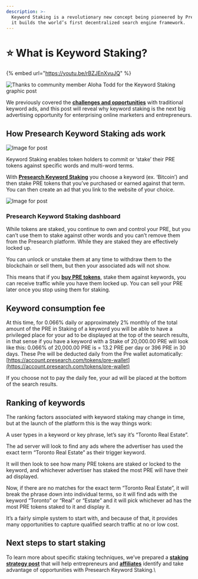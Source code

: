 ```yaml
---
description: >-
  Keyword Staking is a revolutionary new concept being pioneered by Presearch as
  it builds the world’s first decentralized search engine framework.
---
```


# ⭐ What is Keyword Staking?

{% embed url="https://youtu.be/rBZJEnXvuJQ" %}



![Thanks to community member Aloha Todd for the Keyword Staking graphic post](https://miro.medium.com/max/3600/1\*LXFD2CMkSxjFgtVxuVLvOw.png)

&#x20;We previously covered the [**challenges and opportunities**](https://medium.com/@presearch/keyword-advertising-a-100-billion-dollar-opportunity-380739dc422f) with traditional keyword ads, and this post will reveal why keyword staking is the next big advertising opportunity for enterprising online marketers and entrepreneurs.

## **How Presearch Keyword Staking ads work** <a href="#id-8f2d" id="id-8f2d"></a>

![Image for post](https://miro.medium.com/max/4000/1\*KQvJhLFWAtmyr1wwKC0\_EQ.png)

&#x20;Keyword Staking enables token holders to commit or ‘stake’ their PRE tokens against specific words and multi-word terms.

With [**Presearch Keyword Staking**](https://keywords.presearch.com/dashboard) you choose a keyword (ex. ‘Bitcoin’) and then stake PRE tokens that you’ve purchased or earned against that term. You can then create an ad that you link to the website of your choice.

![Image for post](https://miro.medium.com/max/6720/1\*qH3J9efW8y4Ho7008AxqiQ.png)

### Presearch Keyword Staking dashboard

&#x20;While tokens are staked, you continue to own and control your PRE, but you can’t use them to stake against other words and you can’t remove them from the Presearch platform. While they are staked they are effectively locked up.

You can unlock or unstake them at any time to withdraw them to the blockchain or sell them, but then your associated ads will not show.

This means that if you [**buy PRE tokens**](https://marketplace.presearch.org/), stake them against keywords, you can receive traffic while you have them locked up. You can sell your PRE later once you stop using them for staking.

## Keyword consumption fee <a href="#b7a3" id="b7a3"></a>

&#x20;At this time, for 0.066% daily or approximately 2% monthly of the total amount of the PRE in Staking of a keyword you will be able to have a privileged place for your ad to be displayed at the top of the search results, in that sense if you have a keyword with a Stake of 20,000.00 PRE will look like this: 0.066% of 20,000.00 PRE is = 13.2 PRE per day or 396 PRE in 30 days. These Pre will be deducted daily from the Pre wallet automatically: [https://account.presearch.com/tokens/pre-wallet](https://account.presearch.com/tokens/pre-wallet)

If you choose not to pay the daily fee, your ad will be placed at the bottom of the search results.

## **Ranking of keywords** <a href="#b7a3" id="b7a3"></a>

&#x20;The ranking factors associated with keyword staking may change in time, but at the launch of the platform this is the way things work:

A user types in a keyword or key phrase, let’s say it’s “Toronto Real Estate”.

The ad server will look to find any ads where the advertiser has used the exact term “Toronto Real Estate” as their trigger keyword.

It will then look to see how many PRE tokens are staked or locked to the keyword, and whichever advertiser has staked the most PRE will have their ad displayed.

Now, if there are no matches for the exact term “Toronto Real Estate”, it will break the phrase down into individual terms, so it will find ads with the keyword “Toronto” or “Real” or “Estate” and it will pick whichever ad has the most PRE tokens staked to it and display it.

It’s a fairly simple system to start with, and because of that, it provides many opportunities to capture qualified search traffic at no or low cost.

## Next steps to start staking <a href="#id-9757" id="id-9757"></a>

&#x20;To learn more about specific staking techniques, we’ve prepared a [**staking strategy post**](https://medium.com/@presearch/your-staking-strategy-242aca2f6e8d) that will help entrepreneurs and [**affiliates**](https://medium.com/@presearch/the-presearch-affiliate-opportunity-7a20d18b6b1c) identify and take advantage of opportunities with Presearch Keyword Staking.\
